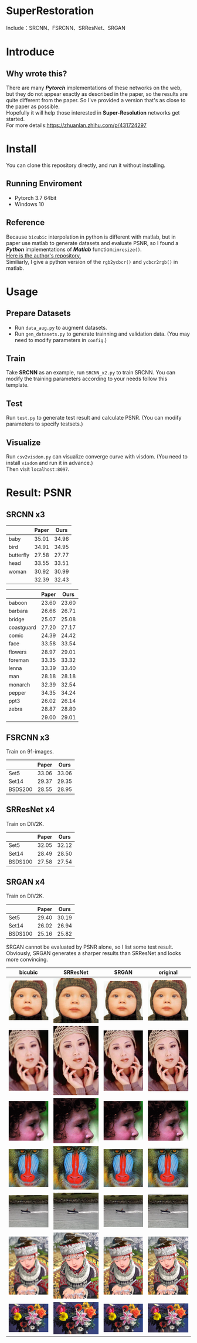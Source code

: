 # SuperRestoration
Include：SRCNN、FSRCNN、SRResNet、SRGAN

# Introduce
## Why wrote this?
There are many ***Pytorch*** implementations of these networks on the web, but they do not appear exactly as described in the paper, so the results are quite different from the paper.
So I've provided a version that's as close to the paper as possible.  
Hopefully it will help those interested in **Super-Resolution** networks get started.  
For more details:https://zhuanlan.zhihu.com/p/431724297
# Install
You can clone this repository directly, and run it without installing.

## Running Enviroment
* Pytorch 3.7 64bit  
* Windows 10

## Reference
Because `bicubic` interpolation in python is different with matlab, 
but in paper use matlab to generate datasets and evaluate PSNR, so I found a ***Python*** implementations of ***Matlab*** function:`imresize()`.  
[Here is the author's repository.](https://github.com/fatheral/matlab_imresize.git)  
Similiarly, I give a python version of the `rgb2ycbcr()` and `ycbcr2rgb()` in matlab.

# Usage
## Prepare Datasets
* Run `data_aug.py` to augment datasets.  
* Run `gen_datasets.py` to generate trainning and validation data. (You may need to modify parameters in `config`.)
## Train
Take **SRCNN** as an example, run `SRCNN_x2.py` to train SRCNN. You can modify the training parameters according to your needs follow this template.
## Test
Run `test.py` to generate test result and calculate PSNR. (You can modify parameters to specify testsets.)
## Visualize
Run `csv2visdom.py` can visualize converge curve with visdom. (You need to install `visdom` and run it in advance.)  
Then visit `localhost:8097`.

# Result: PSNR
## SRCNN x3
|   |Paper| Ours|
----|---|---|
baby|35.01|34.96|
bird|34.91|34.95|
butterfly|27.58|27.77|
head|33.55|33.51|
woman|30.92|30.99|
| |32.39|32.43|

|   |Paper| Ours |  
----|-----|------|
baboon|23.60|23.60|
barbara|26.66|26.71|
bridge|25.07|25.08|
coastguard|27.20|27.17|
comic|24.39|24.42|
face|33.58|33.54|
flowers|28.97|29.01|
foreman|33.35|33.32|
lenna|33.39|33.40|
man|28.18|28.18|
monarch|32.39|32.54|
pepper|34.35|34.24|
ppt3|26.02|26.14|
zebra|28.87|28.80|
| |29.00|29.01|

## FSRCNN x3
Train on 91-images.

|   |Paper| Ours|
----|---|---|
Set5|33.06|33.06|
Set14|29.37|29.35|
BSDS200|28.55|28.95|

## SRResNet x4
Train on DIV2K.

|   |Paper| Ours|
----|---|---|
Set5|32.05|32.12|
Set14|28.49|28.50|
BSDS100|27.58|27.54|

## SRGAN x4
Train on DIV2K.

|   |Paper| Ours|
----|---|---|
Set5|29.40|30.19|
Set14|26.02|26.94|
BSDS100|25.16|25.82|

SRGAN cannot be evaluated by PSNR alone, so I list some test result.  
Obviously, SRGAN generates a sharper results than SRResNet and looks more convincing.

|bicubic|SRResNet|SRGAN|original|
---|---|---|---|
![Image text](./SRResNet/result/baby_GT_bicubic_x4.bmp)|![Image text](./SRResNet/result/baby_GT_SRResNet_x4.bmp)|![Image text](./SRResNet/result/baby_GT_SRGAN_x4.bmp)|![Image text](./SRResNet/result/baby_GT.bmp)
![Image text](./SRResNet/result/woman_GT_bicubic_x4.bmp)|![Image text](./SRResNet/result/woman_GT_SRResNet_x4.bmp)|![Image text](./SRResNet/result/woman_GT_SRGAN_x4.bmp)|![Image text](./SRResNet/result/woman_GT.bmp)
![Image text](./SRResNet/result/head_GT_bicubic_x4.bmp)|![Image text](./SRResNet/result/head_GT_SRResNet_x4.bmp)|![Image text](./SRResNet/result/head_GT_SRGAN_x4.bmp)|![Image text](./SRResNet/result/head_GT.bmp)
![Image text](./SRResNet/result/baboon_bicubic_x4.bmp)|![Image text](./SRResNet/result/baboon_SRResNet_x4.bmp)|![Image text](./SRResNet/result/baboon_SRGAN_x4.bmp)|![Image text](./SRResNet/result/baboon.bmp)
![Image text](./SRResNet/result/coastguard_bicubic_x4.bmp)|![Image text](./SRResNet/result/coastguard_SRResNet_x4.bmp)|![Image text](./SRResNet/result/coastguard_SRGAN_x4.bmp)|![Image text](./SRResNet/result/coastguard.bmp)
![Image text](./SRResNet/result/comic_bicubic_x4.bmp)|![Image text](./SRResNet/result/comic_SRResNet_x4.bmp)|![Image text](./SRResNet/result/comic_SRGAN_x4.bmp)|![Image text](./SRResNet/result/comic.bmp)
![Image text](./SRResNet/result/flowers_bicubic_x4.bmp)|![Image text](./SRResNet/result/flowers_SRResNet_x4.bmp)|![Image text](./SRResNet/result/flowers_SRGAN_x4.bmp)|![Image text](./SRResNet/result/flowers.bmp)

